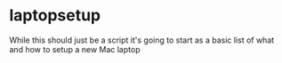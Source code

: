 # laptopsetup

While this should just be a script it's going to start as a basic list of what and how to setup a new Mac laptop
